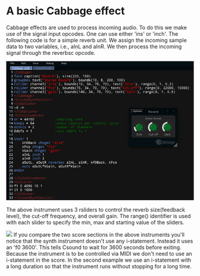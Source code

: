 # A basic Cabbage effect
Cabbage effects are used to process incoming audio. To do this we make use of the signal input opcodes. One can use either 'ins' or 'inch'. The following code is for a simple reverb unit. We assign the incoming sample data to two variables, i.e., aInL and aInR. We then process the incoming signal through the reverbsc opcode. 

![](images/simpleReverbExample.png)

The above instrument uses 3 rsliders to control the reverb size(feedback level), the cut-off frequency, and overall gain. The range() identifier is used with each slider to specify the min, max and starting value of the sliders. 

![](images/smallLogo.png")
If you compare the two score sections in the above instruments you'll notice that the synth instrument doesn't use any i-statement. Instead it uses an 'f0 3600'. This tells Csound to wait for 3600 seconds before exiting. Because the instrument is to be controlled via MIDI we don't need to use an i-statement in the score. In the second example we use an i-statement with a long duration so that the instrument runs without stopping for a long time.    
